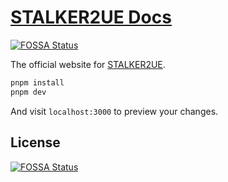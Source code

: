 # [STALKER2UE Docs](https://s2ue.org)
[![FOSSA Status](https://app.fossa.com/api/projects/git%2Bgithub.com%2Fpsiget%2Fs2ue-docs.svg?type=shield)](https://app.fossa.com/projects/git%2Bgithub.com%2Fpsiget%2Fs2ue-docs?ref=badge_shield)


The official website for [STALKER2UE](https://s2ue.org).

```bash
pnpm install
pnpm dev
```

And visit `localhost:3000` to preview your changes.


## License
[![FOSSA Status](https://app.fossa.com/api/projects/git%2Bgithub.com%2Fpsiget%2Fs2ue-docs.svg?type=large)](https://app.fossa.com/projects/git%2Bgithub.com%2Fpsiget%2Fs2ue-docs?ref=badge_large)